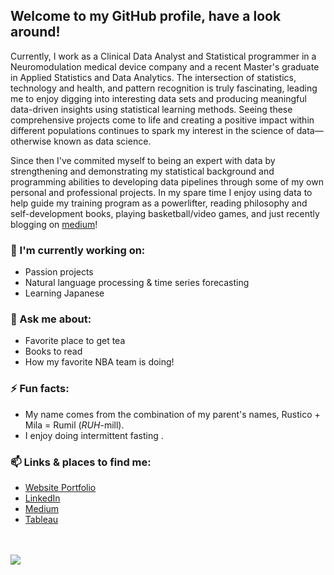 ## Welcome to my GitHub profile, have a look around!

Currently, I work as a Clinical Data Analyst and Statistical programmer in a Neuromodulation medical device company and a recent Master's graduate in Applied Statistics and Data Analytics. The intersection of statistics, technology and health, and pattern recognition is truly fascinating, leading me to enjoy digging into interesting data sets and producing meaningful data-driven insights using statistical learning methods. Seeing these comprehensive projects come to life and creating a positive impact within different populations continues to spark my interest in the science of data— otherwise known as data science.

Since then I've commited myself to being an expert with data by strengthening and demonstrating my statistical background and programming abilities to developing data pipelines through some of my own personal and professional projects. 
In my spare time I enjoy using data to help guide my training program as a powerlifter, reading philosophy and self-development books, playing basketball/video games, and just recently blogging on [medium](https://rumil.medium.com/)!

### 🌱 I'm currently working on:
- Passion projects
- Natural language processing & time series forecasting
- Learning Japanese


### 💬 Ask me about:
 - Favorite place to get tea
 - Books to read 
 - How my favorite NBA team is doing!

### ⚡ Fun facts: 
- My name comes from the combination of my parent's names, Rustico + Mila = Rumil (*RUH*-mill). 
- I enjoy doing intermittent fasting .

### 📫 Links & places to find me: 
-  [Website Portfolio](https://rumillegaspi.org/) 
-  [LinkedIn](https://www.linkedin.com/in/rumil96/) 
-  [Medium](https://rumil.medium.com/)
-  [Tableau](https://public.tableau.com/profile/rumil5127#!/)


<br />
<br />
<img src="https://github-readme-stats.vercel.app/api?username=rlegaspi562&&show_icons=true&title_color=ffffff&icon_color=bb2acf&text_color=daf7dc&bg_color=151515">

